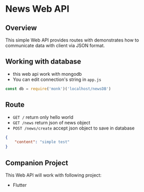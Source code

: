 
# News Web API 

## Overview

This simple Web API provides routes with demonstrates how to communicate data with client via JSON format.

## Working with database

- this web api work with mongodb 
- You can edit connection's string in `app.js`

```js
const db = require('monk')('localhost/newsDB')
```

## Route

- `GET /` return only hello world
- `GET /news` return json of news object
- `POST /news/create` accept json object to save in database

```json
{
    "content": "simple test"
}
```

## Companion Project

This Web API will work with following project: 

- Flutter 


